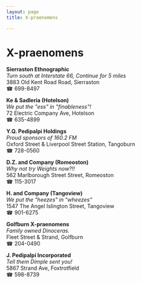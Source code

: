 ```yaml
---
layout: page 
title: X-praenomens

---
```



# X-praenomens


 **Sierraston Ethnographic**  
_Turn south at Interstate 66, Continue for 5 miles_  
3883 Old Kent Road Road, Sierraston  
☎ 699-8497

**Ke & Sadleria (Hotelson)**  
_We put the "ess" in "finableness"!_  
72 Electric Company Ave, Hotelson  
☎ 635-4899

**Y.Q. Pedipalpi Holdings**  
_Proud sponsors of 160.2 FM_  
Oxford Street & Liverpool Street Station, Tangoburn  
☎ 728-0560

**D.Z. and Company (Romeoston)**  
_Why not try Weights now?!!_  
562 Marlborough Street Street, Romeoston  
☎ 115-3017

**H. and Company (Tangoview)**  
_We put the "heezes" in "wheezes"_  
1547 The Angel Islington Street, Tangoview  
☎ 901-6275

**Golfburn X-praenomens**  
_Family owned Dinoceras._  
Fleet Street & Strand, Golfburn  
☎ 204-0490

**J. Pedipalpi Incorporated**  
_Tell them Dimple sent you!_  
5867 Strand Ave, Foxtrotfield  
☎ 598-8739


